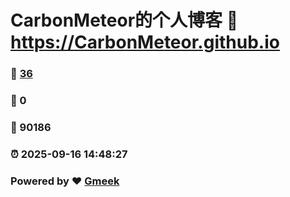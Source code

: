 # CarbonMeteor的个人博客 :link: https://CarbonMeteor.github.io 
### :page_facing_up: [36](https://CarbonMeteor.github.io/tag.html) 
### :speech_balloon: 0 
### :hibiscus: 90186 
### :alarm_clock: 2025-09-16 14:48:27 
### Powered by :heart: [Gmeek](https://github.com/Meekdai/Gmeek)

